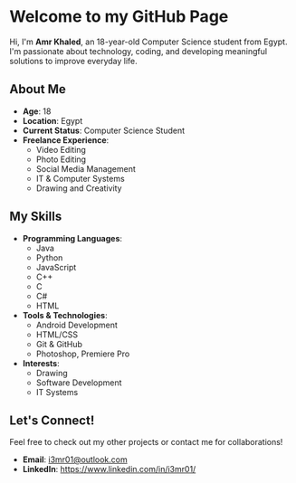# Welcome to my GitHub Page

Hi, I'm **Amr Khaled**, an 18-year-old Computer Science student from Egypt. I'm passionate about technology, coding, and developing meaningful solutions to improve everyday life.

## About Me

- **Age**: 18  
- **Location**: Egypt  
- **Current Status**: Computer Science Student  
- **Freelance Experience**:  
   - Video Editing  
   - Photo Editing  
   - Social Media Management  
   - IT & Computer Systems  
   - Drawing and Creativity  

## My Skills

- **Programming Languages**:  
   - Java  
   - Python  
   - JavaScript
   - C++
   - C
   - C#
   - HTML
- **Tools & Technologies**:  
   - Android Development  
   - HTML/CSS  
   - Git & GitHub  
   - Photoshop, Premiere Pro  
- **Interests**:  
   - Drawing  
   - Software Development  
   - IT Systems

## Let's Connect!

Feel free to check out my other projects or contact me for collaborations!

- **Email**: i3mr01@outlook.com
- **LinkedIn**: https://www.linkedin.com/in/i3mr01/
